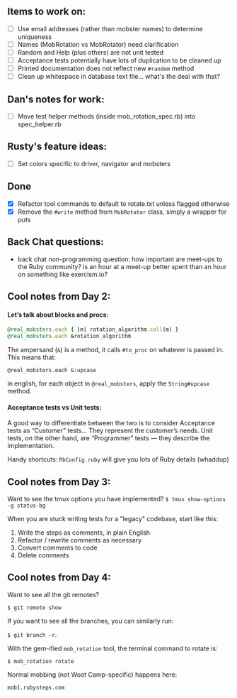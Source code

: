 ## Items to work on:
- [ ] Use email addresses (rather than mobster names) to determine uniqueness
- [ ] Names (MobRotation vs MobRotator) need clarification
- [ ] Random and Help (plus others) are not unit tested
- [ ] Acceptance tests potentially have lots of duplication to be cleaned up
- [ ] Printed documentation does not reflect new `#random` method
- [ ] Clean up whitespace in database text file... what's the deal with that?

## Dan's notes for work:
- [ ] Move test helper methods (inside mob_rotation_spec.rb) into spec_helper.rb

## Rusty's feature ideas:
- [ ] Set colors specific to driver, navigator and mobsters

## Done
- [x] Refactor tool commands to default to rotate.txt unless flagged otherwise
- [x] Remove the `#write` method from `MobRotator` class, simply a wrapper for puts

## Back Chat questions:
- back chat non-programming question: how important are meet-ups to the Ruby community? is an hour at a meet-up better spent than an hour on something like exercism.io?

## Cool notes from Day 2:

#### Let’s talk about blocks and procs:

```Ruby
@real_mobsters.each { |m| rotation_algorithm.call(m) }
@real_mobsters.each &rotation_algorithm
```

The ampersand (`&`) is a method, it calls `#to_proc` on whatever is passed in. This means that:

`@real_mobsters.each &:upcase`

in english, for each object in `@real_mobsters`, apply the `String#upcase` method.

#### Acceptance tests vs Unit tests:

A good way to differentiate between the two is to consider Acceptance tests as “Customer” tests… They represent the customer’s needs. Unit tests, on the other hand, are “Programmer” tests — they describe the implementation.

Handy shortcuts: `RbConfig.ruby` will give you lots of Ruby details (whaddup)

## Cool notes from Day 3:

Want to see the tmux options you have implemented? `$ tmux show-options -g status-bg`

When you are stuck writing tests for a "legacy" codebase, start like this:

1. Write the steps as comments, in plain English
2. Refactor / rewrite comments as necessary
3. Convert comments to code
4. Delete comments

## Cool notes from Day 4:

Want to see all the git remotes? 

`$ git remote show`

If you want to see all the branches, you can similarly run:

`$ git branch -r`.

With the gem-ified `mob_rotation` tool, the terminal command to rotate is:

`$ mob_rotation rotate`

Normal mobbing (not Woot Camp-specific) happens here:

`mob1.rubysteps.com`
